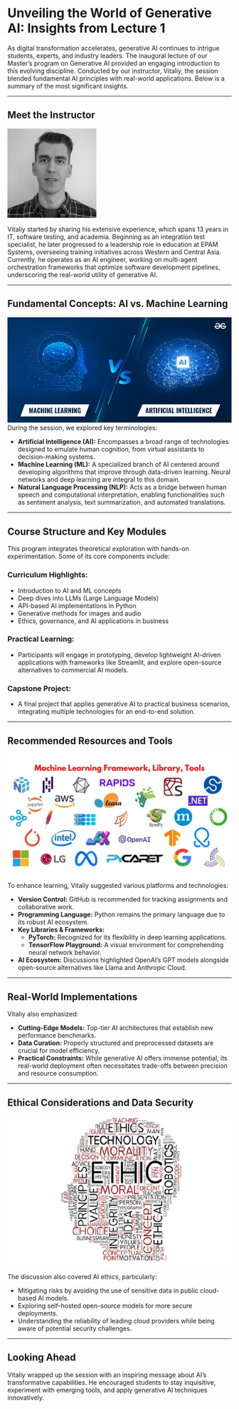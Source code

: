 # Unveiling the World of Generative AI: Insights from Lecture 1

As digital transformation accelerates, generative AI continues to intrigue students, experts, and industry leaders. The inaugural lecture of our Master’s program on Generative AI provided an engaging introduction to this evolving discipline. Conducted by our instructor, Vitaliy, the session blended fundamental AI principles with real-world applications. Below is a summary of the most significant insights.

---

## Meet the Instructor
![Vitaliy](teacher.jpg)

Vitaliy started by sharing his extensive experience, which spans 13 years in IT, software testing, and academia. Beginning as an integration test specialist, he later progressed to a leadership role in education at EPAM Systems, overseeing training initiatives across Western and Central Asia. Currently, he operates as an AI engineer, working on multi-agent orchestration frameworks that optimize software development pipelines, underscoring the real-world utility of generative AI.

---

## Fundamental Concepts: AI vs. Machine Learning
![vs](mlvsai.jpg)
During the session, we explored key terminologies:

- **Artificial Intelligence (AI):** Encompasses a broad range of technologies designed to emulate human cognition, from virtual assistants to decision-making systems.
- **Machine Learning (ML):** A specialized branch of AI centered around developing algorithms that improve through data-driven learning. Neural networks and deep learning are integral to this domain.
- **Natural Language Processing (NLP):** Acts as a bridge between human speech and computational interpretation, enabling functionalities such as sentiment analysis, text summarization, and automated translations.

---

## Course Structure and Key Modules

This program integrates theoretical exploration with hands-on experimentation. Some of its core components include:

### Curriculum Highlights:
- Introduction to AI and ML concepts
- Deep dives into LLMs (Large Language Models)
- API-based AI implementations in Python
- Generative methods for images and audio
- Ethics, governance, and AI applications in business

### Practical Learning:
- Participants will engage in prototyping, develop lightweight AI-driven applications with frameworks like Streamlit, and explore open-source alternatives to commercial AI models.

### Capstone Project:
- A final project that applies generative AI to practical business scenarios, integrating multiple technologies for an end-to-end solution.

---

## Recommended Resources and Tools
![frameworks](frameworks.jpg)
To enhance learning, Vitaliy suggested various platforms and technologies:

- **Version Control:** GitHub is recommended for tracking assignments and collaborative work.
- **Programming Language:** Python remains the primary language due to its robust AI ecosystem.
- **Key Libraries & Frameworks:**
  - **PyTorch:** Recognized for its flexibility in deep learning applications.
  - **TensorFlow Playground:** A visual environment for comprehending neural network behavior.
- **AI Ecosystem:** Discussions highlighted OpenAI’s GPT models alongside open-source alternatives like Llama and Anthropic Cloud.

---

## Real-World Implementations

Vitaliy also emphasized:

- **Cutting-Edge Models:** Top-tier AI architectures that establish new performance benchmarks.
- **Data Curation:** Properly structured and preprocessed datasets are crucial for model efficiency.
- **Practical Constraints:** While generative AI offers immense potential, its real-world deployment often necessitates trade-offs between precision and resource consumption.

---

## Ethical Considerations and Data Security

![ethic](ethic.jpg)

The discussion also covered AI ethics, particularly:

- Mitigating risks by avoiding the use of sensitive data in public cloud-based AI models.
- Exploring self-hosted open-source models for more secure deployments.
- Understanding the reliability of leading cloud providers while being aware of potential security challenges.

---

## Looking Ahead

Vitaliy wrapped up the session with an inspiring message about AI’s transformative capabilities. He encouraged students to stay inquisitive, experiment with emerging tools, and apply generative AI techniques innovatively.

